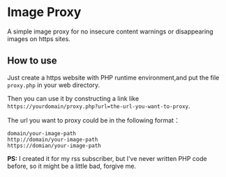 # Image Proxy

A simple image proxy for no insecure content warnings or disappearing images on https sites.

## How to use

Just create a https website with PHP runtime environment,and put the file `proxy.php` in your web directory.

Then you can use it by constructing a link like `https://yourdomain/proxy.php?url=the-url-you-want-to-proxy`.

The url you want to proxy could be in the following format：

```
domain/your-image-path
http://domain/your-image-path
https://domian/your-image-path
```

**PS:** I created it for my rss subscriber, but I've never written PHP code before, so it might be a little bad, forgive me.
